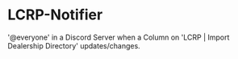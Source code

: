 # LCRP-Notifier

'@everyone' in a Discord Server when a Column on 'LCRP | Import Dealership Directory' updates/changes.

